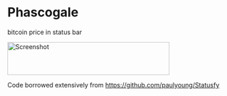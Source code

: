 Phascogale
========

bitcoin price in status bar

<img src="https://raw.github.com/bukatea/Phascogale/master/screenshot.gif" alt="Screenshot" width="364" height="74" />

Code borrowed extensively from https://github.com/paulyoung/Statusfy
